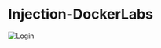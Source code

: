 # Injection-DockerLabs

![Login](https://drive.google.com/file/d/1YKqkOldKzZVFaoA3FvHYC3c-F90XEflR/view?usp=drive_link)

